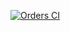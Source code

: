 [![Orders CI](https://github.com/Obligatorio-ORT-FI-8184-DevOps/msOrders/actions/workflows/ci.yml/badge.svg)](https://github.com/Obligatorio-ORT-FI-8184-DevOps/msOrders/actions/workflows/ci.yml)